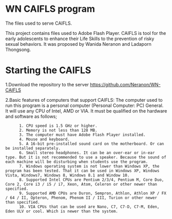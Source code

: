 # WN CAIFLS program
The files used to serve CAIFLS.

This project contains files used to Adobe Flash Player. CAIFLS is tool  for the early adolescents to enhance their Life Skills to the prevention of risky sexual behaviors. It was  proposed by Wanida Neranon and Ladaporn Thongsong.

# Starting the CAIFLS
1.Download the repository to the server https://github.com/Neranon/WN-CAIFLS

2.Basic features of computers that support CAIFLS: The computer used to run this program is a personal computer (Personal Computer: PC) General. It will use any CPU of Intel, AMD or VIA. It must be qualified on the hardware and software as follows; 
          
          1. CPU speed is 1.5 GHz or higher.
          2. Memory is not less than 128 MB.
          3. The computer must have Adobe Flash Player installed.
          4. Mouse and keyboard.
          5. A 16-bit pre-installed sound card on the motherboard. Or can be installed separately.
          6. Small stereo headphones. It can be an over-ear or in-ear type. But it is not recommended to use a speaker. Because the sound of each machine will be disturbing when students use the program.
          7. Windows operating system is not lower than Windows XP, the program has been tested. That it can be used in Windows XP, Windows Vista, Windows7, Windows 8, Windows 8.1 and Window 10.
          8. Supported Intel CPUs are Pentium 2/3/4, Pentium M, Core Duo, Core 2, Core i3 / i5 / i7, Xeon, Atom, Celeron or other newer than specified.
          9. Supported AMD CPUs are Duron, Sempron, Athlon, Athlon XP / FX / 64 / II, Opteron, Phenom, Phenom II / III, Turion or other newer than specified.
          10. VIA CPUs that can be used are Nano, C7, C7-D, C7-M, Eden, Eden ULV or cool. Which is newer than the system.
